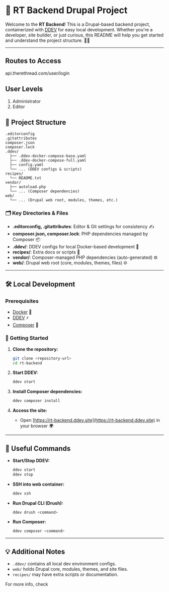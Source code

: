 # 🚀 RT Backend Drupal Project

Welcome to the **RT Backend**! This is a Drupal-based backend project, containerized with [DDEV](https://ddev.readthedocs.io/) for easy local development. Whether you're a developer, site builder, or just curious, this README will help you get started and understand the project structure. 🧑‍💻

---

## Routes to Access
api.therethread.com/user/login

## User Levels
1. Administrator
2. Editor

## 📁 Project Structure

```
.editorconfig
.gitattributes
composer.json
composer.lock
.ddev/
  ├── .ddev-docker-compose-base.yaml
  ├── .ddev-docker-compose-full.yaml
  ├── config.yaml
  └── ... (DDEV configs & scripts)
recipes/
  └── README.txt
vendor/
  ├── autoload.php
  └── ... (Composer dependencies)
web/
  └── ... (Drupal web root, modules, themes, etc.)
```

### 🗂️ Key Directories & Files

- **.editorconfig, .gitattributes**: Editor & Git settings for consistency ✍️
- **composer.json, composer.lock**: PHP dependencies managed by Composer 📦
- **.ddev/**: DDEV configs for local Docker-based development 🐳
- **recipes/**: Extra docs or scripts 📜
- **vendor/**: Composer-managed PHP dependencies (auto-generated) ⚙️
- **web/**: Drupal web root (core, modules, themes, files) 🌐

---

## 🛠️ Local Development

### Prerequisites

- [Docker](https://www.docker.com/) 🐳
- [DDEV](https://ddev.readthedocs.io/en/stable/) ⚡
- [Composer](https://getcomposer.org/) 🎼

### 🚦 Getting Started

1. **Clone the repository:**
   ```sh
   git clone <repository-url>
   cd rt-backend
   ```

2. **Start DDEV:**
   ```sh
   ddev start
   ```

3. **Install Composer dependencies:**
   ```sh
   ddev composer install
   ```

4. **Access the site:**
   - Open [https://rt-backend.ddev.site](https://rt-backend.ddev.site) in your browser 🌍

---

## 🧰 Useful Commands

- **Start/Stop DDEV:**
  ```sh
  ddev start
  ddev stop
  ```
- **SSH into web container:**
  ```sh
  ddev ssh
  ```
- **Run Drupal CLI (Drush):**
  ```sh
  ddev drush <command>
  ```
- **Run Composer:**
  ```sh
  ddev composer <command>
  ```

---

## 💡 Additional Notes

- `.ddev/` contains all local dev environment configs.
- `web/` holds Drupal core, modules, themes, and site files.
- `recipes/` may have extra scripts or documentation.

For more info, check
